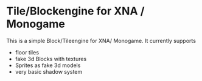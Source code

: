 # Tile/Blockengine for XNA / Monogame

This is a simple Block/Tileengine for XNA/ Monogame. It currently supports

- floor tiles
- fake 3d Blocks with textures
- Sprites as fake 3d models
- very basic shadow system
